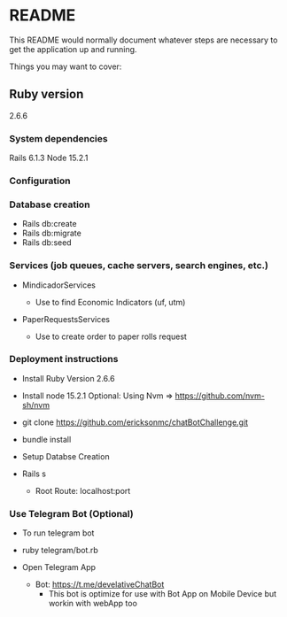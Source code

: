 # README

This README would normally document whatever steps are necessary to get the
application up and running.

Things you may want to cover:

## Ruby version 
  2.6.6

### System dependencies
  Rails 6.1.3
  Node 15.2.1
  
### Configuration

### Database creation
  * Rails db:create
  * Rails db:migrate
  * Rails db:seed

### Services (job queues, cache servers, search engines, etc.)
  * MindicadorServices
    * Use to find Economic Indicators (uf, utm)

  * PaperRequestsServices
    * Use to create order to paper rolls request

### Deployment instructions
  * Install Ruby Version 2.6.6
  * Install node 15.2.1 Optional: Using Nvm => https://github.com/nvm-sh/nvm

  * git clone https://github.com/ericksonmc/chatBotChallenge.git

  * bundle install

  * Setup Databse Creation
  
  * Rails s

    * Root Route: localhost:port

### Use Telegram Bot (Optional)

  * To run telegram bot

  * ruby telegram/bot.rb

  * Open Telegram App

    * Bot: https://t.me/develativeChatBot
      * This bot is optimize for use with Bot App on Mobile Device but workin with webApp too

  